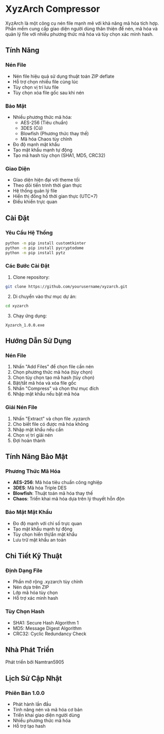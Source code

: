 # XyzArch Compressor

XyzArch là một công cụ nén file mạnh mẽ với khả năng mã hóa tích hợp. Phần mềm cung cấp giao diện người dùng thân thiện để nén, mã hóa và quản lý file với nhiều phương thức mã hóa và tùy chọn xác minh hash.

## Tính Năng

### Nén File
- Nén file hiệu quả sử dụng thuật toán ZIP deflate
- Hỗ trợ chọn nhiều file cùng lúc
- Tùy chọn vị trí lưu file
- Tùy chọn xóa file gốc sau khi nén

### Bảo Mật
- Nhiều phương thức mã hóa:
  - AES-256 (Tiêu chuẩn)
  - 3DES (Cũ)
  - Blowfish (Phương thức thay thế)
  - Mã hóa Chaos tùy chỉnh
- Đo độ mạnh mật khẩu
- Tạo mật khẩu mạnh tự động
- Tạo mã hash tùy chọn (SHA1, MD5, CRC32)

### Giao Diện
- Giao diện hiện đại với theme tối
- Theo dõi tiến trình thời gian thực
- Hệ thống quản lý file
- Hiển thị đồng hồ thời gian thực (UTC+7)
- Điều khiển trực quan

## Cài Đặt

### Yêu Cầu Hệ Thống
```bash
python -m pip install customtkinter
python -m pip install pycryptodome
python -m pip install pytz
```

### Các Bước Cài Đặt
1. Clone repository:
```bash
git clone https://github.com/yourusername/xyzarch.git
```

2. Di chuyển vào thư mục dự án:
```bash
cd xyzarch
```

3. Chạy ứng dụng:
```
Xyzarch_1.0.0.exe
```

## Hướng Dẫn Sử Dụng

### Nén File
1. Nhấn "Add Files" để chọn file cần nén
2. Chọn phương thức mã hóa (tùy chọn)
3. Chọn tùy chọn tạo mã hash (tùy chọn)
4. Bật/tắt mã hóa và xóa file gốc
5. Nhấn "Compress" và chọn thư mục đích
6. Nhập mật khẩu nếu bật mã hóa

### Giải Nén File
1. Nhấn "Extract" và chọn file .xyzarch
2. Cho biết file có được mã hóa không
3. Nhập mật khẩu nếu cần
4. Chọn vị trí giải nén
5. Đợi hoàn thành

## Tính Năng Bảo Mật

### Phương Thức Mã Hóa
- **AES-256**: Mã hóa tiêu chuẩn công nghiệp
- **3DES**: Mã hóa Triple DES
- **Blowfish**: Thuật toán mã hóa thay thế
- **Chaos**: Triển khai mã hóa dựa trên lý thuyết hỗn độn

### Bảo Mật Mật Khẩu
- Đo độ mạnh với chỉ số trực quan
- Tạo mật khẩu mạnh tự động
- Tùy chọn hiển thị/ẩn mật khẩu
- Lưu trữ mật khẩu an toàn

## Chi Tiết Kỹ Thuật

### Định Dạng File
- Phần mở rộng .xyzarch tùy chỉnh
- Nén dựa trên ZIP
- Lớp mã hóa tùy chọn
- Hỗ trợ xác minh hash

### Tùy Chọn Hash
- SHA1: Secure Hash Algorithm 1
- MD5: Message Digest Algorithm
- CRC32: Cyclic Redundancy Check

## Nhà Phát Triển
Phát triển bởi Namtran5905

## Lịch Sử Cập Nhật
### Phiên Bản 1.0.0
- Phát hành lần đầu
- Tính năng nén và mã hóa cơ bản
- Triển khai giao diện người dùng
- Nhiều phương thức mã hóa
- Hỗ trợ tạo hash
